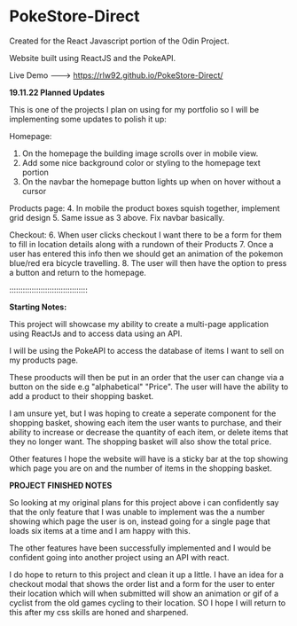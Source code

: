 # PokeStore-Direct

Created for the React Javascript portion of the Odin Project.

Website built using ReactJS and the PokeAPI.

Live Demo ---> https://rlw92.github.io/PokeStore-Direct/


**19.11.22 Planned Updates**

This is one of the projects I plan on using for my portfolio so I will be implementing some
updates to polish it up:

Homepage:
1. On the homepage the building image scrolls over in mobile view.
2. Add some nice background color or styling to the homepage text portion
3. On the navbar the homepage button lights up when on hover without a cursor

Products page:
4. In mobile the product boxes squish together, implement grid design
5. Same issue as 3 above. Fix navbar basically.

Checkout:
6. When user clicks checkout I want there to be a form for them to fill in
location details along with a rundown of their Products
7. Once a user has entered this info then we should get an animation
of the pokemon blue/red era bicycle travelling.
8. The user will then have the option to press a button and return to the homepage.



:::::::::::::::::::::::::::::::::::


**Starting Notes:**

This project will showcase my ability to create a  multi-page application using ReactJs and to access data using an API.

I will be using the PokeAPI to access the database of items I want to sell on my products page.

These prooducts will then be put in an order that the user can change via a button on the side e.g "alphabetical" "Price".
The user will have the ability to add a product to their shopping basket.

I am unsure yet, but I was hoping to create a seperate component for the shopping basket, showing each item the user wants to purchase,
and their ability to increase or decrease the quantity of each item, or delete items that they no longer want.
The shopping basket will also show the total price.

Other features I hope the website will have is a sticky bar at the top showing which page you are on and the number of items in the shopping basket.



**PROJECT FINISHED NOTES**

So looking at my original plans for this project above i can confidently say that the only feature that I was unable to implement was the a number showing which page the user is on, instead going for a single page that loads six items
at a time and I am happy with this.

The other features have been successfully implemented and I would be confident going into another project using an API with react.

I do hope to return to this project and clean it up a little. I have an idea for a checkout modal that shows the order list and a form for the user to enter their location which will when submitted will show an animation or gif of a cyclist from the old games cycling to their location. SO I hope I will return to this after my css skills are honed and sharpened.
